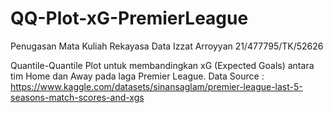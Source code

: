 # QQ-Plot-xG-PremierLeague
Penugasan Mata Kuliah Rekayasa Data
Izzat Arroyyan
21/477795/TK/52626

Quantile-Quantile Plot untuk membandingkan xG (Expected Goals) antara tim Home dan Away pada laga Premier League.
Data Source : https://www.kaggle.com/datasets/sinansaglam/premier-league-last-5-seasons-match-scores-and-xgs
